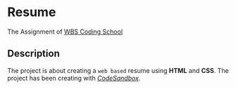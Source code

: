 # Resume
The Assignment of [WBS Coding School](https://www.wbscodingschool.com/)

## Description
The project is about creating a `web based` resume using **HTML** and **CSS**. The project has been creating with [*CodeSandbox*](https://codesandbox.io/s/github/Gio5haki/myResume).
